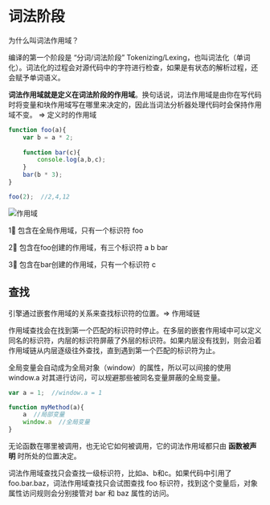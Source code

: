 # 词法阶段

为什么叫词法作用域？

编译的第一个阶段是 “分词/词法阶段” Tokenizing/Lexing，也叫词法化（单词化）。词法化的过程会对源代码中的字符进行检查，如果是有状态的解析过程，还会赋予单词语义。



**词法作用域就是定义在词法阶段的作用域**。换句话说，词法作用域是由你在写代码时将变量和块作用域写在哪里来决定的，因此当词法分析器处理代码时会保持作用域不变。 => 定义时的作用域



```javascript
function foo(a){
    var b = a * 2;
    
    function bar(c){
        console.log(a,b,c);
    }
    bar(b * 3);
}

foo(2);  //2,4,12
```

![作用域](http://s.i9u.cc/Snip20190126_1.png)



1⃣️ 包含在全局作用域，只有一个标识符 foo

2⃣️ 包含在foo创建的作用域，有三个标识符 a b bar

3⃣️ 包含在bar创建的作用域，只有一个标识符 c



## 查找

引擎通过嵌套作用域的关系来查找标识符的位置。=> 作用域链

作用域查找会在找到第一个匹配的标识符时停止。在多层的嵌套作用域中可以定义同名的标识符，内层的标识符屏蔽了外层的标识符。如果内层没有找到，则会沿着作用域链从内层逐级往外查找，直到遇到第一个匹配的标识符为止。



全局变量会自动成为全局对象（window）的属性，所以可以间接的使用 window.a 对其进行访问，可以规避那些被同名变量屏蔽的全局变量。

```javascript
var a = 1;  //window.a = 1

function myMethod(a){
    a  //局部变量
    window.a  //全局变量
}
```



无论函数在哪里被调用，也无论它如何被调用，它的词法作用域都只由 **函数被声明** 时所处的位置决定。

词法作用域查找只会查找一级标识符，比如a、b和c。如果代码中引用了 foo.bar.baz，词法作用域查找只会试图查找 foo 标识符，找到这个变量后，对象属性访问规则会分别接管对 bar 和 baz 属性的访问。

















